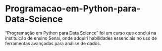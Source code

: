 # Programacao-em-Python-para-Data-Science
“Programação em Python para Data Science” foi um curso que concluí na instituição de ensino Senai, onde adquiri habilidades essenciais no uso de ferramentas avançadas para análise de dados.

